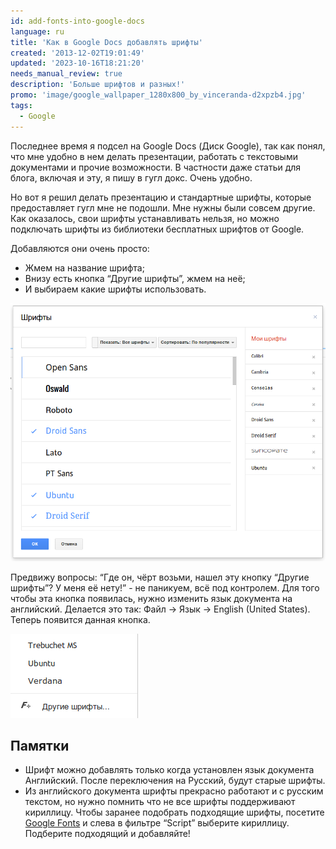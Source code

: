 ```yaml
---
id: add-fonts-into-google-docs
language: ru
title: 'Как в Google Docs добавлять шрифты'
created: '2013-12-02T19:01:49'
updated: '2023-10-16T18:21:20'
needs_manual_review: true
description: 'Больше шрифтов и разных!'
promo: 'image/google_wallpaper_1280x800_by_vinceranda-d2xpzb4.jpg'
tags:
  - Google
---
```


Последнее время я подсел на Google Docs (Диск Google), так как понял, что мне удобно в нем делать презентации, работать с текстовыми документами и прочие возможности. В частности даже статьи для блога, включая и эту, я пишу в гугл докс. Очень удобно.

Но вот я решил делать презентацию и стандартные шрифты, которые предоставляет гугл мне не подошли. Мне нужны были совсем другие. Как оказалось, свои шрифты устанавливать нельзя, но можно подключать шрифты из библиотеки бесплатных шрифтов от Google.

Добавляются они очень просто:

- Жмем на название шрифта;
- Внизу есть кнопка “Другие шрифты”, жмем на неё;
- И выбираем какие шрифты использовать.

![Выбор шрифтов](image/2%20(15).png)

Предвижу вопросы: “Где он, чёрт возьми, нашел эту кнопку “Другие шрифты”? У меня её нету!” - не паникуем, всё под контролем. Для того чтобы эта кнопка появилась, нужно изменить язык документа на английский. Делается это так: Файл → Язык → English (United States). Теперь появится данная кнопка.

![Доступные шрифты.](image/1%20(18).png)

Памятки
-------

- Шрифт можно добавлять только когда установлен язык документа Английский. После переключения на Русский, будут старые шрифты.
- Из английского документа шрифты прекрасно работают и с русским текстом, но нужно помнить что не все шрифты поддерживают кириллицу. Чтобы заранее подобрать подходящие шрифты, посетите [Google Fonts](http://www.google.com/fonts) и слева в фильтре “Script” выберите кириллицу. Подберите подходящий и добавляйте!
